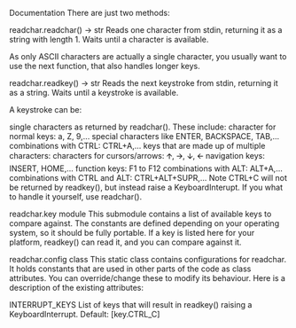 Documentation
There are just two methods:

readchar.readchar() -> str
Reads one character from stdin, returning it as a string with length 1. Waits until a character is available.

As only ASCII characters are actually a single character, you usually want to use the next function, that also handles longer keys.

readchar.readkey() -> str
Reads the next keystroke from stdin, returning it as a string. Waits until a keystroke is available.

A keystroke can be:

single characters as returned by readchar(). These include:
character for normal keys: a, Z, 9,...
special characters like ENTER, BACKSPACE, TAB,...
combinations with CTRL: CTRL+A,...
keys that are made up of multiple characters:
characters for cursors/arrows: 🡩, 🡪, 🡫, 🡨
navigation keys: INSERT, HOME,...
function keys: F1 to F12
combinations with ALT: ALT+A,...
combinations with CTRL and ALT: CTRL+ALT+SUPR,...
Note CTRL+C will not be returned by readkey(), but instead raise a KeyboardInterupt. If you what to handle it yourself, use readchar().

readchar.key module
This submodule contains a list of available keys to compare against. The constants are defined depending on your operating system, so it should be fully portable. If a key is listed here for your platform, readkey() can read it, and you can compare against it.

readchar.config class
This static class contains configurations for readchar. It holds constants that are used in other parts of the code as class attributes. You can override/change these to modify its behaviour. Here is a description of the existing attributes:

INTERRUPT_KEYS
List of keys that will result in readkey() raising a KeyboardInterrupt.
Default: [key.CTRL_C]
